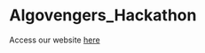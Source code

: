 # Algovengers_Hackathon

Access our website [here](https://levelfieldai-91aff23884c0.herokuapp.com/)
